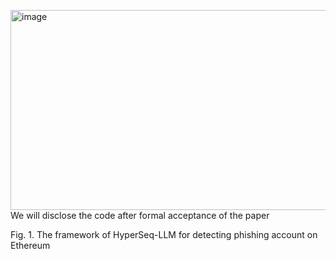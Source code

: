<img width="693" height="320" alt="image" src="https://github.com/user-attachments/assets/fa6b9bdd-5e9b-402a-bdc4-5d28bcee8466" />We will disclose the code after formal acceptance of the paper

Fig. 1. The framework of HyperSeq-LLM for detecting phishing account on Ethereum
